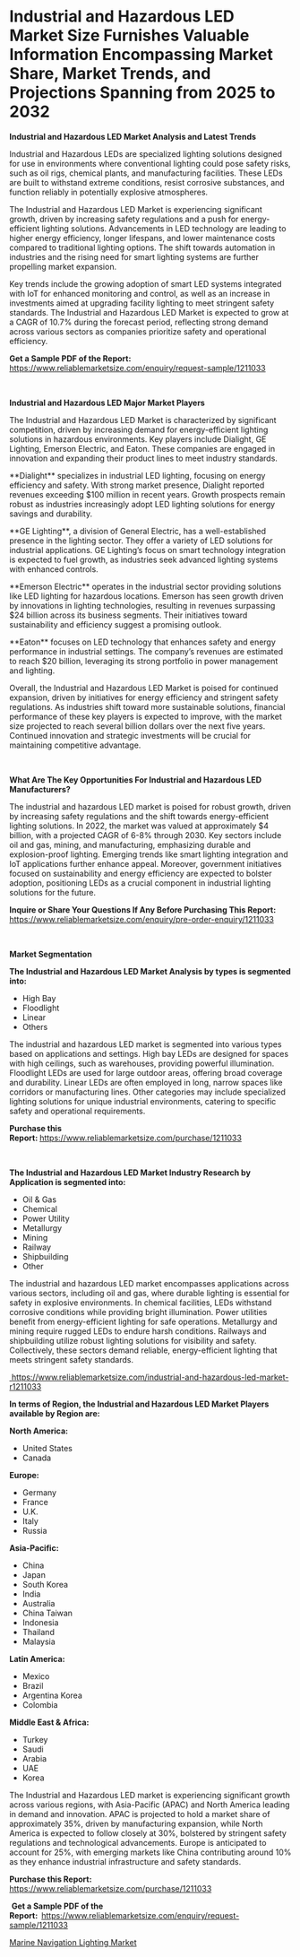 <p><h1>Industrial and Hazardous LED Market Size Furnishes Valuable Information Encompassing Market Share, Market Trends, and Projections Spanning from 2025 to 2032</h1></p><p><strong>Industrial and Hazardous LED Market Analysis and Latest Trends</strong></p>
<p><p>Industrial and Hazardous LEDs are specialized lighting solutions designed for use in environments where conventional lighting could pose safety risks, such as oil rigs, chemical plants, and manufacturing facilities. These LEDs are built to withstand extreme conditions, resist corrosive substances, and function reliably in potentially explosive atmospheres.</p><p>The Industrial and Hazardous LED Market is experiencing significant growth, driven by increasing safety regulations and a push for energy-efficient lighting solutions. Advancements in LED technology are leading to higher energy efficiency, longer lifespans, and lower maintenance costs compared to traditional lighting options. The shift towards automation in industries and the rising need for smart lighting systems are further propelling market expansion.</p><p>Key trends include the growing adoption of smart LED systems integrated with IoT for enhanced monitoring and control, as well as an increase in investments aimed at upgrading facility lighting to meet stringent safety standards. The Industrial and Hazardous LED Market is expected to grow at a CAGR of 10.7% during the forecast period, reflecting strong demand across various sectors as companies prioritize safety and operational efficiency.</p></p>
<p><strong>Get a Sample PDF of the Report:&nbsp;</strong> <a href="https://www.reliablemarketsize.com/enquiry/request-sample/1211033?utm_campaign=3528&utm_medium=2&utm_source=Github&utm_content=ia&utm_term=24032025&utm_id=industrial-and-hazardous-led">https://www.reliablemarketsize.com/enquiry/request-sample/1211033</a></p>
<p>&nbsp;</p>
<p><strong>Industrial and Hazardous LED Major Market Players</strong></p>
<p><p>The Industrial and Hazardous LED Market is characterized by significant competition, driven by increasing demand for energy-efficient lighting solutions in hazardous environments. Key players include Dialight, GE Lighting, Emerson Electric, and Eaton. These companies are engaged in innovation and expanding their product lines to meet industry standards.</p><p>**Dialight** specializes in industrial LED lighting, focusing on energy efficiency and safety. With strong market presence, Dialight reported revenues exceeding $100 million in recent years. Growth prospects remain robust as industries increasingly adopt LED lighting solutions for energy savings and durability.</p><p>**GE Lighting**, a division of General Electric, has a well-established presence in the lighting sector. They offer a variety of LED solutions for industrial applications. GE Lighting’s focus on smart technology integration is expected to fuel growth, as industries seek advanced lighting systems with enhanced controls.</p><p>**Emerson Electric** operates in the industrial sector providing solutions like LED lighting for hazardous locations. Emerson has seen growth driven by innovations in lighting technologies, resulting in revenues surpassing $24 billion across its business segments. Their initiatives toward sustainability and efficiency suggest a promising outlook.</p><p>**Eaton** focuses on LED technology that enhances safety and energy performance in industrial settings. The company’s revenues are estimated to reach $20 billion, leveraging its strong portfolio in power management and lighting.</p><p>Overall, the Industrial and Hazardous LED Market is poised for continued expansion, driven by initiatives for energy efficiency and stringent safety regulations. As industries shift toward more sustainable solutions, financial performance of these key players is expected to improve, with the market size projected to reach several billion dollars over the next five years. Continued innovation and strategic investments will be crucial for maintaining competitive advantage.</p></p>
<p>&nbsp;</p>
<p><strong>What Are The Key Opportunities For Industrial and Hazardous LED Manufacturers?</strong></p>
<p><p>The industrial and hazardous LED market is poised for robust growth, driven by increasing safety regulations and the shift towards energy-efficient lighting solutions. In 2022, the market was valued at approximately $4 billion, with a projected CAGR of 6-8% through 2030. Key sectors include oil and gas, mining, and manufacturing, emphasizing durable and explosion-proof lighting. Emerging trends like smart lighting integration and IoT applications further enhance appeal. Moreover, government initiatives focused on sustainability and energy efficiency are expected to bolster adoption, positioning LEDs as a crucial component in industrial lighting solutions for the future.</p></p>
<p><strong>Inquire or Share Your Questions If Any Before Purchasing This Report:</strong> <a href="https://www.reliablemarketsize.com/enquiry/pre-order-enquiry/1211033?utm_campaign=3528&utm_medium=2&utm_source=Github&utm_content=ia&utm_term=24032025&utm_id=industrial-and-hazardous-led">https://www.reliablemarketsize.com/enquiry/pre-order-enquiry/1211033</a></p>
<p>&nbsp;</p>
<p><strong>Market Segmentation</strong></p>
<p><strong>The Industrial and Hazardous LED Market Analysis by types is segmented into:</strong></p>
<p><ul><li>High Bay</li><li>Floodlight</li><li>Linear</li><li>Others</li></ul></p>
<p><p>The industrial and hazardous LED market is segmented into various types based on applications and settings. High bay LEDs are designed for spaces with high ceilings, such as warehouses, providing powerful illumination. Floodlight LEDs are used for large outdoor areas, offering broad coverage and durability. Linear LEDs are often employed in long, narrow spaces like corridors or manufacturing lines. Other categories may include specialized lighting solutions for unique industrial environments, catering to specific safety and operational requirements.</p></p>
<p><strong>Purchase this Report:&nbsp;</strong><a href="https://www.reliablemarketsize.com/purchase/1211033?utm_campaign=3528&utm_medium=2&utm_source=Github&utm_content=ia&utm_term=24032025&utm_id=industrial-and-hazardous-led">https://www.reliablemarketsize.com/purchase/1211033</a></p>
<p>&nbsp;</p>
<p><strong>The Industrial and Hazardous LED Market Industry Research by Application is segmented into:</strong></p>
<p><ul><li>Oil & Gas</li><li>Chemical</li><li>Power Utility</li><li>Metallurgy</li><li>Mining</li><li>Railway</li><li>Shipbuilding</li><li>Other</li></ul></p>
<p><p>The industrial and hazardous LED market encompasses applications across various sectors, including oil and gas, where durable lighting is essential for safety in explosive environments. In chemical facilities, LEDs withstand corrosive conditions while providing bright illumination. Power utilities benefit from energy-efficient lighting for safe operations. Metallurgy and mining require rugged LEDs to endure harsh conditions. Railways and shipbuilding utilize robust lighting solutions for visibility and safety. Collectively, these sectors demand reliable, energy-efficient lighting that meets stringent safety standards.</p></p>
<p><a href="https://www.reliablemarketsize.com/industrial-and-hazardous-led-market-r1211033?utm_campaign=3528&utm_medium=2&utm_source=Github&utm_content=ia&utm_term=24032025&utm_id=industrial-and-hazardous-led">&nbsp;https://www.reliablemarketsize.com/industrial-and-hazardous-led-market-r1211033</a></p>
<p><strong>In terms of Region, the Industrial and Hazardous LED Market Players available by Region are:</strong></p>
<p>
    <p> <strong> North America: </strong>
        <ul>
            <li>United States</li>
            <li>Canada</li>
        </ul>
        </p> 
    <p> <strong> Europe: </strong>
        <ul>
            <li>Germany</li>
            <li>France</li>
            <li>U.K.</li>
            <li>Italy</li>
            <li>Russia</li>
        </ul>
        </p> 
    <p> <strong> Asia-Pacific: </strong>
        <ul>
            <li>China</li>
            <li>Japan</li>
            <li>South Korea</li>
            <li>India</li>
            <li>Australia</li>
            <li>China Taiwan</li>
            <li>Indonesia</li>
            <li>Thailand</li>
            <li>Malaysia</li>
        </ul>
        </p> 
    <p> <strong> Latin America: </strong>
        <ul>
            <li>Mexico</li>
            <li>Brazil</li>
            <li>Argentina Korea</li>
            <li>Colombia</li>
        </ul>
        </p> 
    <p> <strong> Middle East & Africa: </strong>
        <ul>
            <li>Turkey</li>
            <li>Saudi</li>
            <li>Arabia</li>
            <li>UAE</li>
            <li>Korea</li>
        </ul>
    </p>
    </p>
<p><p>The Industrial and Hazardous LED market is experiencing significant growth across various regions, with Asia-Pacific (APAC) and North America leading in demand and innovation. APAC is projected to hold a market share of approximately 35%, driven by manufacturing expansion, while North America is expected to follow closely at 30%, bolstered by stringent safety regulations and technological advancements. Europe is anticipated to account for 25%, with emerging markets like China contributing around 10% as they enhance industrial infrastructure and safety standards.</p></p>
<p><strong>Purchase this Report: </strong><a href="https://www.reliablemarketsize.com/purchase/1211033?utm_campaign=3528&utm_medium=2&utm_source=Github&utm_content=ia&utm_term=24032025&utm_id=industrial-and-hazardous-led">https://www.reliablemarketsize.com/purchase/1211033</a></p>
<p>&nbsp;<strong>Get a Sample PDF of the Report:&nbsp;&nbsp;</strong><a href="https://www.reliablemarketsize.com/enquiry/request-sample/1211033?utm_campaign=3528&utm_medium=2&utm_source=Github&utm_content=ia&utm_term=24032025&utm_id=industrial-and-hazardous-led">https://www.reliablemarketsize.com/enquiry/request-sample/1211033</a></p>
<p><strong></strong></p>
<p><p><a href="https://github.com/dafertsuria/Market-Research-Report-List-1/blob/main/marine-navigation-lighting-market.md?utm_campaign=3528&utm_medium=2&utm_source=Github&utm_content=ia&utm_term=24032025&utm_id=industrial-and-hazardous-led">Marine Navigation Lighting Market</a></p></p>